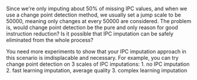 Since we're only imputing about 50% of missing IPC values, and when we use a change point detection method, we usually set a jump scale to be 50000, meaning only changes at every 50000 are considered. The problem is, would change point detection be the pure and only reason for good instruction reduction? Is it possible that IPC imputation can be safely eliminated from the whole process? 

You need more experiments to show that your IPC imputation approach in this scenario is imdisplacable and necessary. For example, you can try change point detection on 3 scales of IPC imputations:
	1. no IPC imputation
	2. fast learning imputation, average quality
	3. complex learning imputation
<!--stackedit_data:
eyJoaXN0b3J5IjpbLTIwNDk3OTQzMjRdfQ==
-->